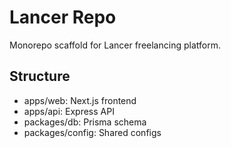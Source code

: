 # Lancer Repo

Monorepo scaffold for Lancer freelancing platform.

## Structure
- apps/web: Next.js frontend
- apps/api: Express API
- packages/db: Prisma schema
- packages/config: Shared configs
